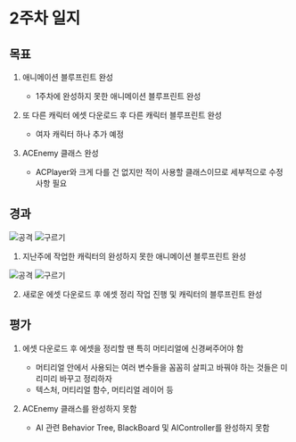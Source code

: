 # 2주차 일지

## 목표

1. 애니메이션 블루프린트 완성
      - 1주차에 완성하지 못한 애니메이션 블루프린트 완성

2. 또 다른 캐릭터 에셋 다운로드 후 다른 캐릭터 블루프린트 완성
      - 여자 캐릭터 하나 추가 예정

3. ACEnemy 클래스 완성
      - ACPlayer와 크게 다를 건 없지만 적이 사용할 클래스이므로 세부적으로 수정사항 필요

## 경과

![공격](https://github.com/user-attachments/assets/73615a58-8c0d-4b06-abb0-63d60c3ab863)
![구르기](https://github.com/user-attachments/assets/15130019-6510-43db-acfe-1a9afdc423c4)

1. 지난주에 작업한 캐릭터의 완성하지 못한 애니메이션 블루프린트 완성

![공격](https://github.com/user-attachments/assets/5197de0d-edde-454c-9c7a-6e354a08ee6b)
![구르기](https://github.com/user-attachments/assets/08ab468b-be7c-4018-8509-53d0d9f643b1)

2. 새로운 에셋 다운로드 후 에셋 정리 작업 진행 및 캐릭터의 블루프린트 완성




## 평가
1. 에셋 다운로드 후 에셋을 정리할 땐 특히 머티리얼에 신경써주어야 함
      - 머티리얼 안에서 사용되는 여러 변수들을 꼼꼼히 살피고 바꿔야 하는 것들은 미리미리 바꾸고 정리하자
      - 텍스처, 머티리얼 함수, 머티리얼 레이어 등

2. ACEnemy 클래스를 완성하지 못함
      - AI 관련 Behavior Tree, BlackBoard 및 AIController를 완성하지 못함 
